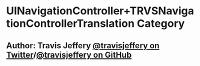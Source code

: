 # UINavigationController+TRVSNavigationControllerTranslation Category

## Author: Travis Jeffery [@travisjeffery on Twitter](http://twitter.com/travisjeffery)/[@travisjeffery on GitHub](http://github.com/travisjeffery)
